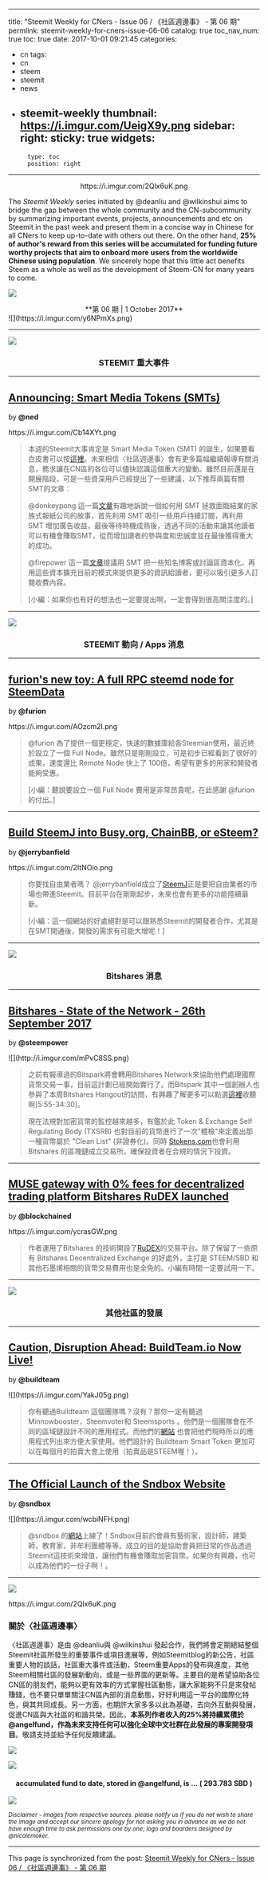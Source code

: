 
---
title: "Steemit Weekly for CNers - Issue 06 / 《社區週邊事》 - 第 06 期"
permlink: steemit-weekly-for-cners-issue-06-06
catalog: true
toc_nav_num: true
toc: true
date: 2017-10-01 09:21:45
categories:
- cn
tags:
- cn
- steem
- steemit
- news
- steemit-weekly
thumbnail: https://i.imgur.com/UeigX9y.png
sidebar:
    right:
        sticky: true
widgets:
    -
        type: toc
        position: right
---


<center>https://i.imgur.com/2Qlx6uK.png</center>

The *Steemit Weekly* series initiated by @deanliu and @wilkinshui aims to bridge the gap between the whole community and the CN-subcommunity by summarizing important events, projects, announcements and etc on Steemit in the past week and present them in a concise way in Chinese for all CNers to keep up-to-date with others out there. On the other hand, **25% of author's reward from this series will be accumulated for funding future worthy projects that aim to onboard more users from the worldwide Chinese using population**. We sincerely hope that this little act benefits Steem as a whole as well as the development of Steem-CN for many years to come.

![](https://i.imgur.com/UeigX9y.png)
<center>**第 06 期     |     1 October 2017** </center>
![](https://i.imgur.com/y6NPmXs.png)

------

![](https://i.imgur.com/MVUijBY.png)
### <center>STEEMIT 重大事件 </center>

<hr>

## [Announcing: Smart Media Tokens (SMTs)](https://steemit.com/steem/@ned/announcing-smart-media-tokens-smts)

by **@ned**

<div class="pull-left">https://i.imgur.com/Cb14XYt.png</div>

> 本週的Steemit大事肯定是 Smart Media Token (SMT) 的誕生，如果要看白皮書可以按[這裡](https://smt.steem.io/smt-whitepaper.pdf)。未來相信〈社區週邊事〉會有更多篇幅繼續報導有關消息，務求讓在CN區的各位可以儘快認識這個重大的變動。雖然目前還是在開展階段，可是一些資深用戶已經提出了一些建議，以下推荐兩篇有關SMT的文章：
>
> @donkeypong 這一篇[文章](https://steemit.com/smt/@donkeypong/the-day-the-paywalls-died-how-steem-s-smart-media-token-saved-my-family-s-newspaper)有趣地訴說一個如何用 SMT 拯救面臨結業的家族式報紙公司的故事，首先利用 SMT 吸引一些用戶持續訂閱，再利用 SMT 增加廣告收益，最後等待時機成熟後，透過不同的活動來讓其他讀者可以有機會賺取SMT，從而增加讀者的參與度和忠誠度並在最後獲得重大的成功。
>
> @firepower 這一篇[文章](https://steemit.com/smt/@firepower/steemit-s-smart-media-tokens-will-be-the-real-game-changer)提議用 SMT 把一些知名博客或討論區資本化，再用這些資本擴充目前的模式來提供更多的資訊給讀者，更可以吸引更多人訂閱收費內容。
>
> [小編：如果你也有好的想法也一定要提出啊，一定會得到很高關注度的。]
------



![](https://i.imgur.com/MVUijBY.png)

### <center>STEEMIT 動向 / Apps 消息 </center>

<hr>

## [furion's new toy: A full RPC steemd node for SteemData](https://steemit.com/steem/@furion/furion-s-new-toy-a-full-rpc-steemd-node-for-steemdata)

by **@furion**

<div class="pull-left">https://i.imgur.com/AOzcm2I.png</div>

> @furion 為了提供一個更穩定，快速的數據庫給各Steemian使用，最近終於設立了一個 Full Node。雖然只是剛剛設立，可是初步已經看到了很好的成果，速度還比 Remote Node 快上了 100倍，希望有更多的用家和開發者能夠受惠。
>
>  [小編：聽說要設立一個 Full Node 費用是非常昂貴呢，在此感謝 @furion的付出。]
------

## [Build SteemJ into Busy.org, ChainBB, or eSteem?](https://steemit.com/steemit/@jerrybanfield/build-steemj-into-busy-org-chainbb-or-esteem)

by **@jerrybanfield**

<div class="pull-left">https://i.imgur.com/2ItNOio.png</div>

> 你要找自由業者嗎？ @jerrybanfield成立了[SteemJ](http://www.steemj.com/)正是要把自由業者的市場也帶進Steemit。目前平台在剛剛起步，未來也會有更多的功能陸續最新。
>
>  [小編：這一個網站的好處絕對是可以跟熟悉Steemit的開發者合作，尤其是在SMT開通後，開發的需求有可能大增呢！]
------

![](https://i.imgur.com/MVUijBY.png)

### <center> **Bitshares 消息** </center>

<hr>

## [Bitshares - State of the Network - 26th September 2017](https://steemit.com/bitshares/@steempower/bitshares-state-of-the-network-26th-september-2017)

by **@steempower**

<div class="pull-left">![](http://i.imgur.com/mPvC8SS.png) </div>

> 之前有報導過的Bitspark將會轉用Bitshares Network來協助他們處理國際貨幣交易一事，目前這計劃已經開始實行了。而Bitspark 其中一個創辦人也參與了本周Bitshares Hangout的訪問，有興趣了解更多可以點選[這裡](https://steemit.com/beyondbitcoin/@africa/bitshares-hangout-2017-09-23-beyond-bitcoin-radioshow-raw-recording-for-impatients)收聽啊[5:55-34:30]。
>
>現在法規對加密貨幣的監控越來越多，有鑑於此 Token & Exchange Self Regulating Body (TXSRB) 也對目前的貨幣進行了一次"體檢"來定義出那一種貨幣屬於 "Clean List" (非證券化)。同時 [Stokens.com](https://stokens.com/)也會利用 Bitshares 的區塊鏈成立交易所，確保投資者在合規的情況下投資。
------
## [MUSE gateway with 0% fees for decentralized trading platform Bitshares RuDEX launched](https://steemit.com/blockchain/@blockchained/muse-gateway-with-0-fees-for-decentralized-trading-platform-bitshares-rudex-launched)

by **@blockchained**

<div class="pull-left">https://i.imgur.com/ycrasGW.png</div>

> 作者運用了Bitshares 的技術開設了[RuDEX](https://rudex.org/index_eng.html)的交易平台。除了保留了一些原有 Bitshares Decentralized Exchange 的好處外，主打是 STEEM/SBD 和其他石墨烯相關的貨幣交易費用也是全免的。小編有時間一定要試用一下。

------

![](https://i.imgur.com/MVUijBY.png)

### <center> **其他社區的發展** </center>

<hr>

## [Caution, Disruption Ahead: BuildTeam.io Now Live!](https://steemit.com/buildteam/@buildteam/caution-disruption-ahead-buildteam-io-now-live)

by **@buildteam**

<div class="pull-left">![](https://i.imgur.com/YakJ05g.png) </div>

> 你有聽過Buildteam 這個團隊嗎？沒有？那你一定有聽過 Minnowbooster，Steemvoter和 Steemsports 。他們是一個團隊會在不同的區域鏈設計不同的應用程式。而他們的[網站](https://buildteam.io/) 也會把他們現時所以的應用程式列出來方便大家使用。他們設計的 Buildteam Smart Token 更加可以在每個月的拍賣大會上使用（拍賣品是STEEM喔！）。

------

## [The Official Launch of the Sndbox Website](https://steemit.com/sndbox/@sndbox/the-official-launch-of-the-sndbox-website)

by **@sndbox**

<div class="pull-left">![](https://i.imgur.com/wcbiNFH.png) </div>

> @sndbox 的[網站](https://www.sndbox.co/)上線了！Sndbox目前的會員有藝術家，設計師，建築師，教育家，非牟利團體等等。成立的目的是協助會員把日常的作品透過Steemit這技術來增值，讓他們有機會賺取加密貨幣。如果你有興趣，也可以成為他們的一份子啊！。

------

![](https://i.imgur.com/UeigX9y.png)

<div class="pull-left">https://i.imgur.com/2Qlx6uK.png</div>

### 關於〈社區週邊事〉

〈社區週邊事〉是由 @deanliu與 @wilkinshui 發起合作，我們將會定期總結整個Steemit社區所發生的重要事件或項目進展等，例如Steemitblog的新公告，社區重要人物的談話，社區重大事件或活動，Steem重要Apps的發布與進度，其他Steem相關社區的發展新動向，或是一些界面的更新等。主要目的是希望協助各位CN區的朋友們，能夠以更有效率的方式掌握社區動態，讓大家能夠不只是來發帖賺錢，也不要只單單關注CN區內部的消息動態，好好利用這一平台的國際化特色，與其共同成長。另一方面，也期許大家多多以此為基礎，去向外互動與發展，促進CN區與大社區的和諧共榮。因此，**本系列作者收入的25%將持續累積於 @angelfund，作為未來支持任何可以強化全球中文社群在此發展的專案開發項目**。敬請支持並給予任何反饋建議。

![](https://i.imgur.com/y6NPmXs.png)

![](https://i.imgur.com/UeigX9y.png)
#### <center>accumulated fund to date, stored in @angelfund, is ...  ( 293.783 SBD ) </center>

![](https://i.imgur.com/y6NPmXs.png)

<sub>*Disclaimer - images from respective sources. please notify us if you do not wish to share the image and accept our sincere apology for not asking you in advance as we do not have enough time to ask permissions one by one; logo and boarders designed by @nicolemoker.*</sub>

- - -

This page is synchronized from the post: [Steemit Weekly for CNers - Issue 06 / 《社區週邊事》 - 第 06 期](https://steemit.com/@deanliu/steemit-weekly-for-cners-issue-06-06)
